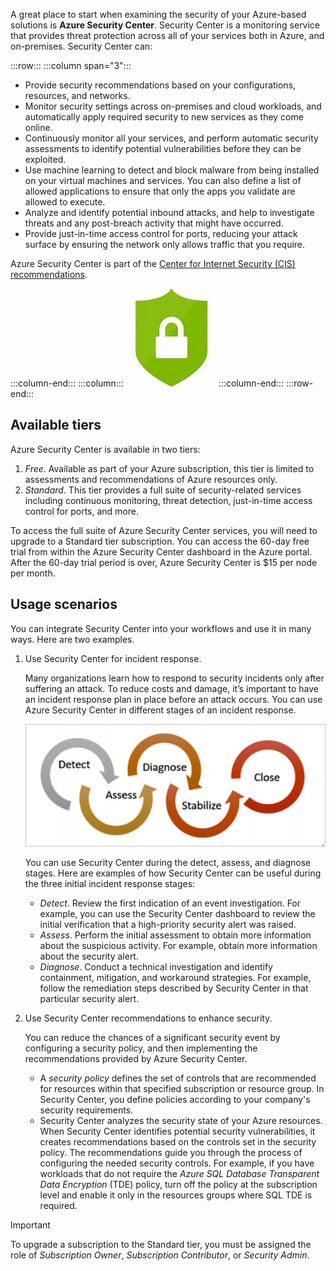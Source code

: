 A great place to start when examining the security of your Azure-based solutions is **Azure Security Center**. Security Center is a monitoring service that provides threat protection across all of your services both in Azure, and on-premises. Security Center can:

:::row:::
    :::column span="3":::
- Provide security recommendations based on your configurations, resources, and networks.
- Monitor security settings across on-premises and cloud workloads, and automatically apply required security to new services as they come online.
- Continuously monitor all your services, and perform automatic security assessments to identify potential vulnerabilities before they can be exploited.
- Use machine learning to detect and block malware from being installed on your virtual machines and services. You can also define a list of allowed applications to ensure that only the apps you validate are allowed to execute.
- Analyze and identify potential inbound attacks, and help to investigate threats and any post-breach activity that might have occurred.
- Provide just-in-time access control for ports, reducing your attack surface by ensuring the network only allows traffic that you require.

Azure Security Center is part of the [Center for Internet Security (CIS) recommendations](https://www.cisecurity.org/cis-benchmarks/). 

  :::column-end:::
  :::column:::
    ![Image representing Azure Security Center](../media/2a-securitycenter.png)
  :::column-end:::
:::row-end:::

## Available tiers

Azure Security Center is available in two tiers:

1. *Free*. Available as part of your Azure subscription, this tier is limited to assessments and recommendations of Azure resources only.
1. *Standard*. This tier provides a full suite of security-related services including continuous monitoring, threat detection, just-in-time access control for ports, and more.

To access the full suite of Azure Security Center services, you will need to upgrade to a Standard tier subscription. You can access the 60-day free trial from within the Azure Security Center dashboard in the Azure portal. After the 60-day trial period is over, Azure Security Center is $15 per node per month.

## Usage scenarios

You can integrate Security Center into your workflows and use it in many ways. Here are two examples.

1. Use Security Center for incident response.

    Many organizations learn how to respond to security incidents only after suffering an attack. To reduce costs and damage, it’s important to have an incident response plan in place before an attack occurs. You can use Azure Security Center in different stages of an incident response.

    ![Circular arrows point from the words detect, to assess, to diagnose, to stabilize, to close](../media/2a-security-center-incident-response.png)

    You can use Security Center during the detect, assess, and diagnose stages. Here are examples of how Security Center can be useful during the three initial incident response stages:
    
    - *Detect*. Review the first indication of an event investigation. For example, you can use the Security Center dashboard to review the initial verification that a high-priority security alert was raised.
    - *Assess*. Perform the initial assessment to obtain more information about the suspicious activity. For example, obtain more information about the security alert.
    - *Diagnose*. Conduct a technical investigation and identify containment, mitigation, and workaround strategies. For example, follow the remediation steps described by Security Center in that particular security alert.

2. Use Security Center recommendations to enhance security.

    You can reduce the chances of a significant security event by configuring a security policy, and then implementing the recommendations provided by Azure Security Center. 
        
    - A *security policy* defines the set of controls that are recommended for resources within that specified subscription or resource group. In Security Center, you define policies according to your company's security requirements. 
    - Security Center analyzes the security state of your Azure resources. When Security Center identifies potential security vulnerabilities, it creates recommendations based on the controls set in the security policy. The recommendations guide you through the process of configuring the needed security controls. For example, if you have workloads that do not require the *Azure SQL Database Transparent Data Encryption* (TDE) policy, turn off the policy at the subscription level and enable it only in the resources groups where SQL TDE is required.

> [!IMPORTANT]
> To upgrade a subscription to the Standard tier, you must be assigned the role of *Subscription Owner*, *Subscription Contributor*, or *Security Admin*.